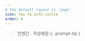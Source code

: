 ```yaml
---
# the default layout is 'page'
icon: fas fa-info-circle
order: 4
---
```


> 언젠간.. 작성예정
> {: .prompt-tip }
